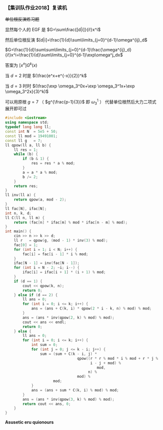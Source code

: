 ### 【集训队作业2018】复读机

~~单位根反演练习题~~

显然每个人的 EGF 是 $G=\sum\frac{[d|i]}{i!}x^i$

然后单位根反演 $[d|i]=\frac{1}{d}\sum\limits_{j=0}^{d-1}\omega^{ij}_d$

$G=\frac{1}{d}\sum\sum\limits_{j=0}^{d-1}\frac{\omega^{ij}_d}{i!}x^i=\frac{1}{d}\sum\limits_{j=0}^{d-1}\exp\omega^j_dx$

答案为 $[x^n]G^k(x)$

当 $d=2$ 时是 $(\frac{e^x+e^{-x}}{2})^k$

当 $d=3$ 时时 $(\frac{\exp \omega_3^0x+\exp \omega_3^1x+\exp \omega_3^2x}{3}^k)$

可以用原根 $g=7$ （ $g^{\frac{p-1}{3}}$ 即 $\omega_3^1$ ） 代替单位根然后大力二项式展开即可过

```cpp
#include <iostream>
using namespace std;
typedef long long ll;
const int N  = 5e5 + 50;
const ll mod = 19491001;
const ll g   = 7;
ll qpow(ll a, ll b) {
    ll res = 1;
    while (b) {
        if (b & 1) {
            res = res * a % mod;
        }
        a = a * a % mod;
        b /= 2;
    }
    return res;
}
ll inv(ll a) {
    return qpow(a, mod - 2);
}
ll fac[N], ifac[N];
int n, k, d;
ll C(ll n, ll m) {
    return (fac[n] * ifac[m] % mod * ifac[n - m] % mod);
}
int main() {
    cin >> n >> k >> d;
    ll r   = qpow(g, (mod - 1) * inv(3) % mod);
    fac[0] = 1;
    for (int i = 1; i < N; i++) {
        fac[i] = fac[i - 1] * i % mod;
    }
    ifac[N - 1] = inv(fac[N - 1]);
    for (int i = N - 2; ~i; i--) {
        ifac[i] = ifac[i + 1] * (i + 1) % mod;
    }
    if (d == 1) {
        cout << qpow(k, n);
        return 0;
    } else if (d == 2) {
        ll ans = 0;
        for (int i = 0; i <= k; i++) {
            ans = (ans + C(k, i) * qpow(2 * i - k, n) % mod) % mod;
        }
        ans = (ans * inv(qpow(2, k) % mod) % mod);
        cout << ans << endl;
        return 0;
    } else {
        ll ans = 0;
        for (int i = 0; i <= k; i++) {
            int sum = 0;
            for (int j = 0; j <= k - i; j++) {
                sum = (sum + C(k - i, j) *
                                 qpow((r * r % mod * i % mod + r * j % mod + k -
                                       i - j + mod) %
                                          mod,
                                      n) %
                                 mod) %
                      mod;
            }
            ans = (ans + sum * C(k, i) % mod) % mod;
        }
        ans = (ans * inv(qpow(3, k) % mod) % mod);
        return cout << ans, 0;
    }
}
```

**Asusetic eru quionours**